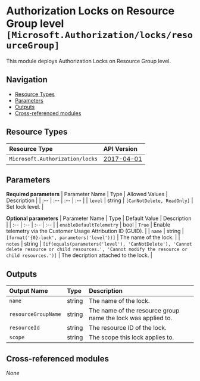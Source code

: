 # Authorization Locks on Resource Group level `[Microsoft.Authorization/locks/resourceGroup]`

This module deploys Authorization Locks on Resource Group level.

## Navigation

- [Resource Types](#Resource-Types)
- [Parameters](#Parameters)
- [Outputs](#Outputs)
- [Cross-referenced modules](#Cross-referenced-modules)

## Resource Types

| Resource Type | API Version |
| :-- | :-- |
| `Microsoft.Authorization/locks` | [2017-04-01](https://docs.microsoft.com/en-us/azure/templates/Microsoft.Authorization/2017-04-01/locks) |

## Parameters

**Required parameters**
| Parameter Name | Type | Allowed Values | Description |
| :-- | :-- | :-- | :-- |
| `level` | string | `[CanNotDelete, ReadOnly]` | Set lock level. |

**Optional parameters**
| Parameter Name | Type | Default Value | Description |
| :-- | :-- | :-- | :-- |
| `enableDefaultTelemetry` | bool | `True` | Enable telemetry via the Customer Usage Attribution ID (GUID). |
| `name` | string | `[format('{0}-lock', parameters('level'))]` | The name of the lock. |
| `notes` | string | `[if(equals(parameters('level'), 'CanNotDelete'), 'Cannot delete resource or child resources.', 'Cannot modify the resource or child resources.')]` | The decription attached to the lock. |


## Outputs

| Output Name | Type | Description |
| :-- | :-- | :-- |
| `name` | string | The name of the lock. |
| `resourceGroupName` | string | The name of the resource group name the lock was applied to. |
| `resourceId` | string | The resource ID of the lock. |
| `scope` | string | The scope this lock applies to. |

## Cross-referenced modules

_None_
